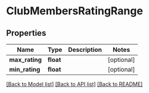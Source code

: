 # ClubMembersRatingRange

## Properties
Name | Type | Description | Notes
------------ | ------------- | ------------- | -------------
**max_rating** | **float** |  | [optional] 
**min_rating** | **float** |  | [optional] 

[[Back to Model list]](../README.md#documentation-for-models) [[Back to API list]](../README.md#documentation-for-api-endpoints) [[Back to README]](../README.md)

